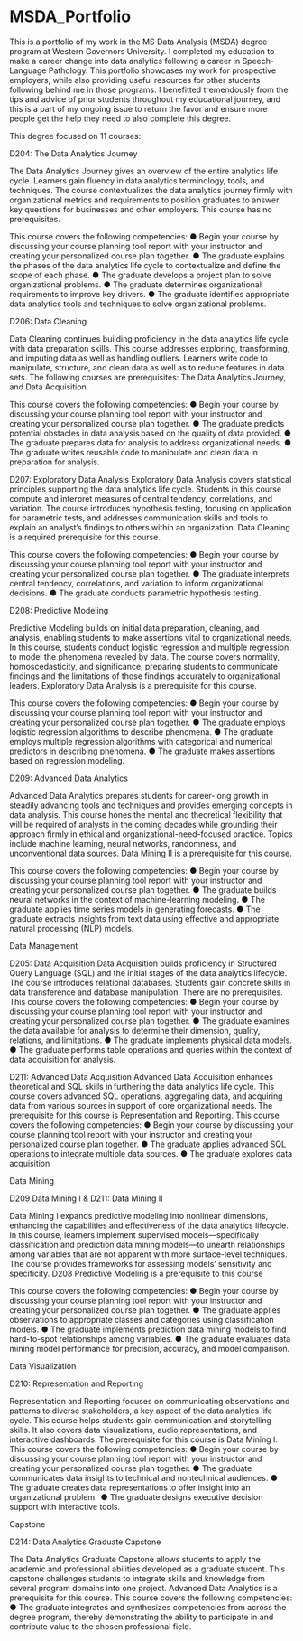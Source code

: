 # MSDA_Portfolio 
This is a portfolio of my work in the MS Data Analysis (MSDA) degree program at Western Governors University.
I completed my education to make a career change into data analytics following a career in Speech-Language Pathology. 
This portfolio showcases my work for prospective employers, while also providing useful resources for other students following behind me in those programs. 
I benefitted tremendously from the tips and advice of prior students throughout my educational journey, and this is a part of my ongoing issue to return 
the favor and ensure more people get the help they need to also complete this degree. 

This degree focused on 11 courses: 

D204: The Data Analytics Journey

The Data Analytics Journey gives an overview of the entire analytics life cycle. Learners gain fluency in data analytics
terminology, tools, and techniques. The course contextualizes the data analytics journey firmly with organizational metrics
and requirements to position graduates to answer key questions for businesses and other employers. This course has no
prerequisites.

This course covers the following competencies:
● Begin your course by discussing your course planning tool report with your instructor and creating your personalized
course plan together. 
● The graduate explains the phases of the data analytics life cycle to contextualize and define the scope of each phase.
● The graduate develops a project plan to solve organizational problems.
● The graduate determines organizational requirements to improve key drivers.
● The graduate identifies appropriate data analytics tools and techniques to solve organizational problems.

D206: Data Cleaning

Data Cleaning continues building proficiency in the data analytics life cycle with data preparation skills. This course
addresses exploring, transforming, and imputing data as well as handling outliers. Learners write code to manipulate,
structure, and clean data as well as to reduce features in data sets. The following courses are prerequisites: The Data
Analytics Journey, and Data Acquisition.

This course covers the following competencies:
● Begin your course by discussing your course planning tool report with your instructor and creating your personalized
course plan together.
● The graduate predicts potential obstacles in data analysis based on the quality of data provided.
● The graduate prepares data for analysis to address organizational needs.
● The graduate writes reusable code to manipulate and clean data in preparation for analysis.


D207: Exploratory Data Analysis
Exploratory Data Analysis covers statistical principles supporting the data analytics life cycle. Students in this course
compute and interpret measures of central tendency, correlations, and variation. The course introduces hypothesis testing,
focusing on application for parametric tests, and addresses communication skills and tools to explain an analyst’s findings to
others within an organization. Data Cleaning is a required prerequisite for this course.

This course covers the following competencies:
● Begin your course by discussing your course planning tool report with your instructor and creating your personalized
course plan together.
● The graduate interprets central tendency, correlations, and variation to inform organizational decisions.
● The graduate conducts parametric hypothesis testing.


D208: Predictive Modeling

Predictive Modeling builds on initial data preparation, cleaning, and analysis, enabling students to make assertions vital to
organizational needs. In this course, students conduct logistic regression and multiple regression to model the phenomena
revealed by data. The course covers normality, homoscedasticity, and significance, preparing students to communicate
findings and the limitations of those findings accurately to organizational leaders. Exploratory Data Analysis is a prerequisite
for this course.

This course covers the following competencies:
● Begin your course by discussing your course planning tool report with your instructor and creating your personalized
course plan together.
● The graduate employs logistic regression algorithms to describe phenomena.
● The graduate employs multiple regression algorithms with categorical and numerical predictors in describing
phenomena.
● The graduate makes assertions based on regression modeling.


D209: Advanced Data Analytics

Advanced Data Analytics prepares students for career-long growth in steadily advancing tools and techniques and provides
emerging concepts in data analysis. This course hones the mental and theoretical flexibility that will be required of analysts
in the coming decades while grounding their approach firmly in ethical and organizational-need-focused practice. Topics
include machine learning, neural networks, randomness, and unconventional data sources. Data Mining II is a prerequisite
for this course.

This course covers the following competencies:
● Begin your course by discussing your course planning tool report with your instructor and creating your personalized
course plan together.
● The graduate builds neural networks in the context of machine-learning modeling.
● The graduate applies time series models in generating forecasts.
● The graduate extracts insights from text data using effective and appropriate natural processing (NLP) models.

Data Management

D205: Data Acquisition
Data Acquisition builds proficiency in Structured Query Language (SQL) and the initial stages of the data analytics lifecycle.
The course introduces relational databases. Students gain concrete skills in data transference and database manipulation.
There are no prerequisites.
This course covers the following competencies:
● Begin your course by discussing your course planning tool report with your instructor and creating your personalized
course plan together.
● The graduate examines the data available for analysis to determine their dimension, quality, relations, and limitations.
● The graduate implements physical data models.
● The graduate performs table operations and queries within the context of data acquisition for analysis.

D211: Advanced Data Acquisition
Advanced Data Acquisition enhances theoretical and SQL skills in furthering the data analytics life cycle. This course covers advanced SQL operations, aggregating data, and acquiring data from various sources in support of core organizational needs. The prerequisite for this course is Representation and Reporting. This course covers the following competencies: 
● Begin your course by discussing your course planning tool report with your instructor and creating your personalized course plan together. 
● The graduate applies advanced SQL operations to integrate multiple data sources. 
● The graduate explores data acquisition


Data Mining

D209 Data Mining I & D211: Data Mining II

Data Mining I expands predictive modeling into nonlinear dimensions, enhancing the capabilities and effectiveness of the
data analytics lifecycle. In this course, learners implement supervised models—specifically classification and prediction data
mining models—to unearth relationships among variables that are not apparent with more surface-level techniques. The
course provides frameworks for assessing models’ sensitivity and specificity. D208 Predictive Modeling is a prerequisite to
this course

This course covers the following competencies:
● Begin your course by discussing your course planning tool report with your instructor and creating your personalized
course plan together.
● The graduate applies observations to appropriate classes and categories using classification models.
● The graduate implements prediction data mining models to find hard-to-spot relationships among variables.
● The graduate evaluates data mining model performance for precision, accuracy, and model comparison.


Data Visualization

D210: Representation and Reporting

Representation and Reporting focuses on communicating observations and patterns to diverse stakeholders, a key aspect
of the data analytics life cycle. This course helps students gain communication and storytelling skills. It also covers data
visualizations, audio representations, and interactive dashboards. The prerequisite for this course is Data Mining I.
This course covers the following competencies:
● Begin your course by discussing your course planning tool report with your instructor and creating your personalized
course plan together.
● The graduate communicates data insights to technical and nontechnical audiences.
● The graduate creates data representations to offer insight into an organizational problem. 
● The graduate designs executive decision support with interactive tools.


Capstone

D214: Data Analytics Graduate Capstone

The Data Analytics Graduate Capstone allows students to apply the academic and professional abilities developed as a
graduate student. This capstone challenges students to integrate skills and knowledge from several program domains into
one project. Advanced Data Analytics is a prerequisite for this course.
This course covers the following competencies:
● The graduate integrates and synthesizes competencies from across the degree program, thereby demonstrating the
ability to participate in and contribute value to the chosen professional field.
